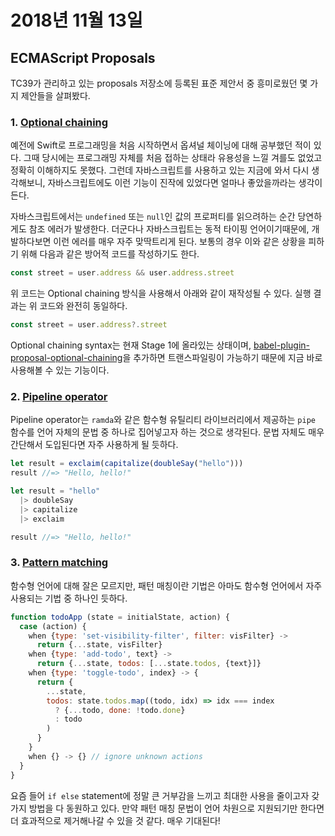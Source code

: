 # 2018년 11월 13일

## ECMAScript Proposals

TC39가 관리하고 있는 proposals 저장소에 등록된 표준 제안서 중 흥미로웠던 몇 가지 제안들을 살펴봤다.

### 1. [Optional chaining](https://github.com/tc39/proposal-optional-chaining)

예전에 Swift로 프로그래밍을 처음 시작하면서 옵셔널 체이닝에 대해 공부했던 적이 있다. 그때 당시에는 프로그래밍 자체를 처음 접하는 상태라 유용성을 느낄 겨를도 없었고 정확히 이해하지도 못했다. 그런데 자바스크립트를 사용하고 있는 지금에 와서 다시 생각해보니, 자바스크립트에도 이런 기능이 진작에 있었다면 얼마나 좋았을까라는 생각이 든다.

자바스크립트에서는 `undefined` 또는 `null`인 값의 프로퍼티를 읽으려하는 순간 당연하게도 참조 에러가 발생한다. 더군다나 자바스크립트는 동적 타이핑 언어이기때문에, 개발하다보면 이런 에러를 매우 자주 맞딱트리게 된다. 보통의 경우 이와 같은 상황을 피하기 위해 다음과 같은 방어적 코드를 작성하기도 한다.

```javascript
const street = user.address && user.address.street
```

위 코드는 Optional chaining 방식을 사용해서 아래와 같이 재작성될 수 있다. 실행 결과는 위 코드와 완전히 동일하다.

```javascript
const street = user.address?.street
```

Optional chaining syntax는 현재 Stage 1에 올라있는 상태이며, [babel-plugin-proposal-optional-chaining](https://github.com/babel/babel/tree/master/packages/babel-plugin-proposal-optional-chaining)을 추가하면 트랜스파일링이 가능하기 때문에 지금 바로 사용해볼 수 있는 기능이다. 

### 2. [Pipeline operator](https://github.com/tc39/proposal-pipeline-operator)

Pipeline operator는 `ramda`와 같은 함수형 유틸리티 라이브러리에서 제공하는 `pipe` 함수를 언어 자체의 문법 중 하나로 집어넣고자 하는 것으로 생각된다. 문법 자체도 매우 간단해서 도입된다면 자주 사용하게 될 듯하다.

```javascript
let result = exclaim(capitalize(doubleSay("hello")))
result //=> "Hello, hello!"

let result = "hello"
  |> doubleSay
  |> capitalize
  |> exclaim

result //=> "Hello, hello!"
```

### 3. [Pattern matching](https://github.com/tc39/proposal-pattern-matching)

함수형 언어에 대해 잘은 모르지만, 패턴 매칭이란 기법은 아마도 함수형 언어에서 자주 사용되는 기법 중 하나인 듯하다.

```javascript
function todoApp (state = initialState, action) {
  case (action) {
    when {type: 'set-visibility-filter', filter: visFilter} ->
      return {...state, visFilter}
    when {type: 'add-todo', text} ->
      return {...state, todos: [...state.todos, {text}]}
    when {type: 'toggle-todo', index} -> {
      return {
        ...state,
        todos: state.todos.map((todo, idx) => idx === index
          ? {...todo, done: !todo.done}
          : todo
        )
      }
    }
    when {} -> {} // ignore unknown actions
  }
}
```

요즘 들어 `if else` statement에 정말 큰 거부감을 느끼고 최대한 사용을 줄이고자 갖가지 방법을 다 동원하고 있다. 만약 패턴 매칭 문법이 언어 차원으로 지원되기만 한다면 더 효과적으로 제거해나갈 수 있을 것 같다. 매우 기대된다!